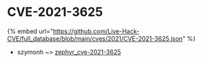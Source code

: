 # CVE-2021-3625
{% embed url="https://github.com/Live-Hack-CVE/full_database/blob/main/cves/2021/CVE-2021-3625.json" %}

* szymonh ~> [zephyr_cve-2021-3625](https://www.alice-snow.ru/2021/database/cve-2021-3625/zephyr_cve-2021-3625-szymonh)